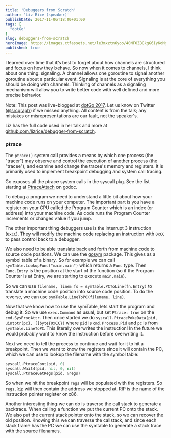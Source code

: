```yaml
---
title: 'Debuggers from Scratch'
author: 'Liz Rice (speaker)'
publishDate: 2017-11-06T18:00+01:00
tags: [
  "dotGo"
]
slug: debuggers-from-scratch
heroImage: https://images.ctfassets.net/le3mxztn6yoo/40NFOZBGkgG6IyKoMgQIGg/c1626b318de4be28314cbdc989a01525/logo-dotgo-black-web.png
published: true
---
```


I learned over time that it’s best to forget about how channels are structured and focus on how they behave. So now when it comes to channels, I think about one thing: signaling. A channel allows one goroutine to signal another goroutine about a particular event. Signaling is at the core of everything you should be doing with channels. Thinking of channels as a signaling mechanism will allow you to write better code with well defined and more precise behavior.

Note: This post was live-blogged at [dotGo 2017](https://www.dotgo.eu/). Let us know on Twitter ([@srcgraph](https://twitter.com/srcgraph)) if we missed anything. All content is from the talk; any mistakes or misrepresentations are our fault, not the speaker's.

Liz has the full code used in her talk and more at
[github.com/lizrice/debugger-from-scratch](https://github.com/lizrice/debugger-from-scratch).

### ptrace

The `ptrace()` system call provides a means by which one process (the
"tracer") may observe and control the execution of another process (the
"tracee"), and examine and change the tracee's memory and registers. It is
primarily used to implement breakpoint debugging and system call tracing.

Go exposes all the ptrace system calls in the syscall pkg. See the list
starting at [PtraceAttach](https://golang.org/pkg/syscall/#PtraceAttach) on
godoc.

To debug a program we need to understand a little bit about how your machine
code runs on your computer. The important part is you have a register on your
CPU called the Program Counter which is an index (or address) into your
machine code. As code runs the Program Counter increments or changes value if
you jump.

The other important thing debuggers use is the interrupt 3 instruction
(`0xCC`). They will modify the machine code replacing an instruction with
`0xCC` to pass control back to a debugger.

We also need to be able translate back and forth from machine code to source
code positions. We can use the [gosym](https://golang.org/pkg/debug/gosym/)
package. This gives as a symbol table of a binary. So for example we can call
`symTable.LookupFunc("main.main")` which returns a `Func` type. Then
`Func.Entry` is the position at the start of the function (so if the Program
Counter is at Entry, we are starting to execute `main.main`).

So we can use `filename, linem fs = symTable.PCToLine(fn.Entry)` to translate
a machine code position into source code position. To do the reverse, we can
use `symTable.LineToPC(filename, line)`.

Now that we know how to use the symTable, lets start the program and debug it.
So we use `exec.Command` as usual, but set `Ptrace: true` on the
`cmd.SysProcAttr`. Then once started we do `syscall.PtracePokeData(pid,
uintptr(pc), []byte{0xCC})` where `pid` is `cmd.Process.Pid` and `pc` is from
`symTable.LineToPC`. This literally overwrites the instruction! In the future
we would probably want to know the instruction before overwriting it.

Next we need to tell the process to continue and wait for it to hit a breakpoint. Then we want to know the registers since it will contain the PC, which we can use to lookup the filename with the symbol table:

```go
syscall.PtraceCont(pid, 0)
syscall.Wait4(pid, nil, 0, nil)
syscall.PtraceGetRegs(pid, &regs)
```

So when we hit the breakpoint `regs` will be populated with the registers. So
`regs.Rip` will then contain the address we stopped at. RIP is the name of the
instruction pointer register on x86.

Another interesting thing we can do is traverse the call stack to generate a
backtrace. When calling a function we put the current PC onto the stack. We
also put the current stack pointer onto the stack, so we can recover the old
position. Knowing this we can traverse the callstack, and since each stack
frame has the PC we can use the symtable to generate a stack trace with the
source filenames.
